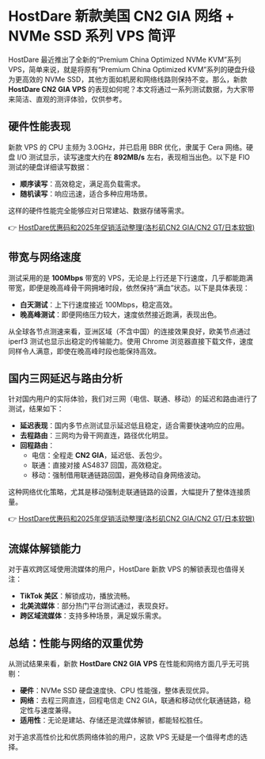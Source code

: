 # HostDare 新款美国 CN2 GIA 网络 + NVMe SSD 系列 VPS 简评

HostDare 最近推出了全新的“Premium China Optimized NVMe KVM”系列 VPS，简单来说，就是将原有“Premium China Optimized KVM”系列的硬盘升级为更高效的 NVMe SSD，其他方面如机房和网络线路则保持不变。那么，新款 **HostDare CN2 GIA VPS** 的表现如何呢？本文将通过一系列测试数据，为大家带来简洁、直观的测评体验，仅供参考。

## 硬件性能表现

新款 VPS 的 CPU 主频为 3.0GHz，并已启用 BBR 优化，隶属于 Cera 网络。硬盘 I/O 测试显示，读写速度大约在 **892MB/s** 左右，表现相当出色。以下是 FIO 测试的硬盘详细读写数据：

- **顺序读写**：高效稳定，满足高负载需求。
- **随机读写**：响应迅速，适合多种应用场景。

这样的硬件性能完全能够应对日常建站、数据存储等需求。

👉 [HostDare优惠码和2025年促销活动整理(洛杉矶CN2 GIA/CN2 GT/日本软银)](https://bit.ly/hostdare)

## 带宽与网络速度

测试采用的是 **100Mbps** 带宽的 VPS，无论是上行还是下行速度，几乎都能跑满带宽，即便是晚高峰骨干网拥堵时段，依然保持“满血”状态。以下是具体表现：

- **白天测试**：上下行速度接近 100Mbps，稳定高效。
- **晚高峰测试**：即便网络压力较大，速度依然接近跑满，表现出色。

从全球各节点测速来看，亚洲区域（不含中国）的连接效果良好，欧美节点通过 iperf3 测试也显示出稳定的传输能力。使用 Chrome 浏览器直接下载文件，速度同样令人满意，即使在晚高峰时段也能保持高效。

## 国内三网延迟与路由分析

针对国内用户的实际体验，我们对三网（电信、联通、移动）的延迟和路由进行了测试，结果如下：

- **延迟表现**：国内多节点测试显示延迟低且稳定，适合需要快速响应的应用。
- **去程路由**：三网均为骨干网直连，路径优化明显。
- **回程路由**：
  - 电信：全程走 **CN2 GIA**，延迟低、丢包少。
  - 联通：直接对接 AS4837 回国，高效稳定。
  - 移动：强制借用联通链路回国，避免移动自身网络波动。

这种网络优化策略，尤其是移动强制走联通链路的设置，大幅提升了整体连接质量。

👉 [HostDare优惠码和2025年促销活动整理(洛杉矶CN2 GIA/CN2 GT/日本软银)](https://bit.ly/hostdare)

## 流媒体解锁能力

对于喜欢跨区域使用流媒体的用户，HostDare 新款 VPS 的解锁表现也值得关注：

- **TikTok 美区**：解锁成功，播放流畅。
- **北美流媒体**：部分热门平台测试通过，表现良好。
- **跨区域流媒体**：支持多种场景，满足娱乐需求。

## 总结：性能与网络的双重优势

从测试结果来看，新款 **HostDare CN2 GIA VPS** 在性能和网络方面几乎无可挑剔：

- **硬件**：NVMe SSD 硬盘速度快、CPU 性能强，整体表现优异。
- **网络**：去程三网直连，回程电信走 CN2 GIA，联通和移动优化联通链路，稳定性与速度兼得。
- **适用性**：无论是建站、存储还是流媒体解锁，都能轻松胜任。

对于追求高性价比和优质网络体验的用户，这款 VPS 无疑是一个值得考虑的选择。